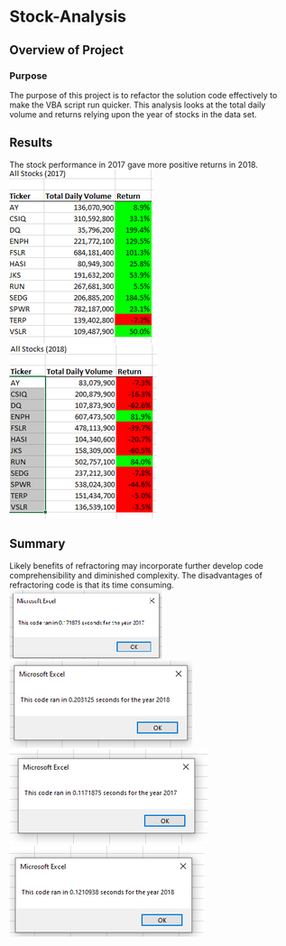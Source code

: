 # Stock-Analysis

## Overview of Project

### Purpose
The purpose of this project is to refactor the solution code effectively to make the VBA script run quicker.
This analysis looks at the total daily volume and returns relying upon the year of stocks in the data set.

## Results
The stock performance in 2017 gave more positive returns in 2018.  
![VBA_Challenge_2017_Chart](Resources/VBA_Challenge_2017_Chart.png)
![VBA_Challenge_2018_Chart](Resources/VBA_Challenge_2018_Chart.png)

## Summary
Likely benefits of refractoring may incorporate further develop code comprehensibility and diminished complexity.
The disadvantages of refractoring code is that its time consuming.
![VBA_Challenge_2017](Resources/VBA_Challenge_2017.png)
![VBA_Challenge_2018](Resources/VBA_Challenge_2018.png)
![Refactored2017](Resources/Refactored2017.png)
![Refactored2018](Resources/Refactored2018.png)


